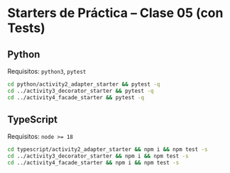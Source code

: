 # Starters de Práctica – Clase 05 (con Tests)

## Python
Requisitos: `python3`, `pytest`
```bash
cd python/activity2_adapter_starter && pytest -q
cd ../activity3_decorator_starter && pytest -q
cd ../activity4_facade_starter && pytest -q
```

## TypeScript
Requisitos: `node >= 18`
```bash
cd typescript/activity2_adapter_starter && npm i && npm test -s
cd ../activity3_decorator_starter && npm i && npm test -s
cd ../activity4_facade_starter && npm i && npm test -s
```
